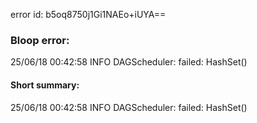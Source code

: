 error id: b5oq8750j1Gi1NAEo+iUYA==
### Bloop error:

25/06/18 00:42:58 INFO DAGScheduler: failed: HashSet()
#### Short summary: 

25/06/18 00:42:58 INFO DAGScheduler: failed: HashSet()